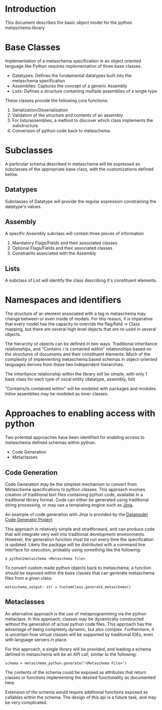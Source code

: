 # Introduction

This document describes the basic object model for the python metaschema library

# Base Classes
Implementation of a metaschema specification in an object oriented language like Python requires implementation of three base classes.

- Datatypes: Defines the fundamental datatypes built into the metaschema specification
- Assemblies: Captures the concept of a generic Assembly
- Lists: Defines a structure containing multiple assemblies of a single type

These classes provide the following core functions:

1. Serialization/Deserialization
1. Validation of the structure and contents of an assembly
1. For lists/assemblies, a method to discover which class implements the substructure.
1. Conversion of python code back to metaschema.

# Subclasses

A particular schema described in metaschema will be expressed as subclasses of the appropriate base class, with the customizations defined below.

## Datatypes

Subclasses of Datatype will provide the regular expression constraining the datatype's values.

## Assembly

A specific Assembly subclass will contain three pieces of information

1. Mandatory Flags/Fields and their associated classes
2. Optional Flags/Fields and their associated classes
3. Constraints associated with the Assembly 

## Lists

A subclass of List will identify the class describing it's constituent elements.

# Namespaces and identifiers

The structure of an element associated with a tag in metaschema may change between or even inside of models. For this reason, it is imperative that every model has the capacity to override the flag/field -> Class mapping, but there are several high level objects that are re-used in several objects.

The hierarchy of objects can be defined in two ways. Traditional inheritance relationships, and "Contains / Is contained within" relationships based on the structures of documents and their constituent elements. Much of the complexity of implementing metaschema based schemas in object-oriented languages derives from these two independent hierarchies.

The inheritance relationship within the library will be simple, with only 1 base class for each type of oscal entity (datatype, assembly, list)

"Contains/Is contained within" will be modeled with packages and modules. Inline assemblies may be modeled as inner classes.

# Approaches to enabling access with python

Two potential approaches have been identified for enabling access to metaschema defined schemas within python.

- Code Generation
- Metaclasses

## Code Generation

Code Generation may be the simplest mechanism to convert from Metaschema specifications to python classes. This approach involves creation of traditional text files containing python code, available in a traditional library format. Code can either be generated using traditional string processing, or may use a templating engine such as [Jinja](https://jinja.palletsprojects.com/en/3.0.x/).

An example of code generation with Jinja is provided by the [Datamodel Code Generator Project](https://github.com/koxudaxi/datamodel-code-generator/tree/main/datamodel_code_generator)

This approach is relatively simple and straitforward, and can produce code that will integrate very well into traditional development environments. However, the generation function must be run every time the specification is updated. Likely the package will be distributed with a command line interface for execution, probably using something like the following:

```
$ python2metaschema <Metaschema file>
```

To convert custom made python objects back to metaschema, a function should be exposed within the base classes that can generate metaschema files from a given class:

```
metaschema_output: str = CustomClass.generate_metaschema()
```

## Metaclasses

An alternative approach is the use of metaprogramming via the python metaclass. In this approach, classes may be dynamically constructed without the generation of actual python code files. This approach has the advantage of being completely dynamic, but also complex. Furthermore, it is uncertain how virtual classes will be supported by traditional IDEs, even with language servers in place.

For this approach, a single library will be provided, and loading a schema defined in metaschema will be an API call, similar to the following:

```
schema = metaschema_python.generate("<Metaschema File>")
```

The contents of the schema could be exposed as attributes that return classes or functions implementing the desired functionality as documented here.

Extension of the schema would require additional functions exposed as callables within the schema. The design of this api is a future task, and may be very complicated.